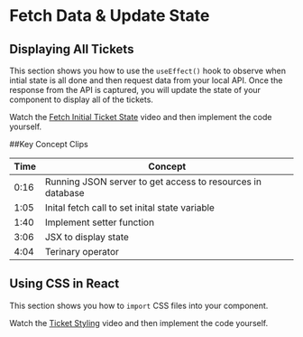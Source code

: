 # Fetch Data &amp; Update State

## Displaying All Tickets

This section shows you how to use the `useEffect()` hook to observe when intial state is all done and then request data from your local API. Once the response from the API is captured, you will update the state of your component to display all of the tickets.

Watch the [Fetch Initial Ticket State](https://watch.screencastify.com/v/F4ZpSuhaPCLwoJDOdyk8) video and then implement the code yourself.

##Key Concept Clips

| Time | Concept |
| --- | ----------- |
| 0:16 | Running JSON server to get access to resources in database |
| 1:05 | Inital fetch call to set inital state variable |
| 1:40 | Implement setter function |
| 3:06 | JSX to display state |
| 4:04 | Terinary operator |

## Using CSS in React

This section shows you how to `import` CSS files into your component.

Watch the [Ticket Styling](https://watch.screencastify.com/v/C9ooO9RYkoIzzhj90kqx) video and then implement the code yourself.
